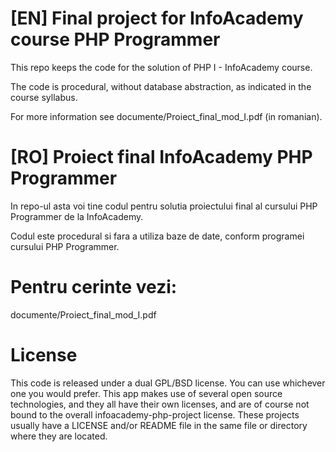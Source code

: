 [EN]
Final project for InfoAcademy course PHP Programmer
=

This repo keeps the code for the solution of PHP I - InfoAcademy course.

The code is procedural, without database abstraction, as indicated in the course syllabus.

For more information see documente/Proiect_final_mod_I.pdf (in romanian).


[RO]
Proiect final InfoAcademy PHP Programmer 
=

In repo-ul asta voi tine codul pentru solutia proiectului final al cursului PHP Programmer de la InfoAcademy.

Codul este procedural si fara a utiliza baze de date, conform programei cursului PHP Programmer.


Pentru cerinte vezi:
=

documente/Proiect_final_mod_I.pdf




License
=

This code is released under a dual GPL/BSD license. You can use whichever one you would prefer. This app makes use of several open source technologies, and they all have their own licenses, and are of course not bound to the overall infoacademy-php-project license. 
These projects usually have a LICENSE and/or README file in the same file or directory where they are located.
